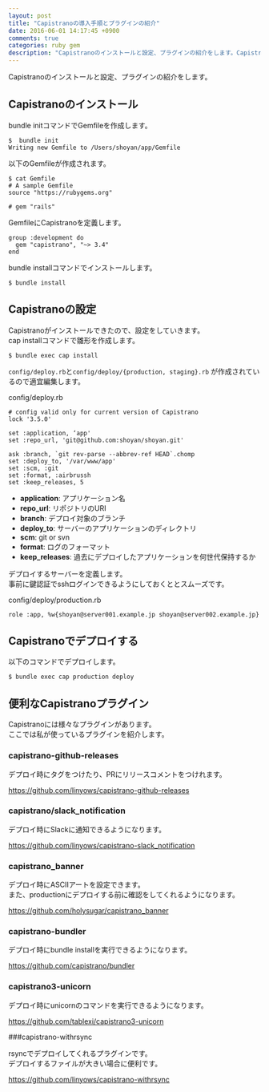 ```yaml
---
layout: post
title: "Capistranoの導入手順とプラグインの紹介"
date: 2016-06-01 14:17:45 +0900
comments: true
categories: ruby gem
description: "Capistranoのインストールと設定、プラグインの紹介をします。Capistranoには様々なプラグインがあります。ここでは私が使っているプラグインを紹介します。"
---
```


Capistranoのインストールと設定、プラグインの紹介をします。

## Capistranoのインストール

bundle initコマンドでGemfileを作成します。


```
$  bundle init
Writing new Gemfile to /Users/shoyan/app/Gemfile

```

以下のGemfileが作成されます。


```
$ cat Gemfile
# A sample Gemfile
source "https://rubygems.org"

# gem "rails"

```

GemfileにCapistranoを定義します。


```
group :development do
  gem "capistrano", "~> 3.4"
end

```

bundle installコマンドでインストールします。


```
$ bundle install

```

## Capistranoの設定

Capistranoがインストールできたので、設定をしていきます。  
cap installコマンドで雛形を作成します。


```
$ bundle exec cap install

```

`config/deploy.rb`と`config/deploy/{production, staging}.rb` が作成されているので適宜編集します。

config/deploy.rb


```
# config valid only for current version of Capistrano
lock '3.5.0'

set :application, ‘app'
set :repo_url, 'git@github.com:shoyan/shoyan.git'

ask :branch, `git rev-parse --abbrev-ref HEAD`.chomp
set :deploy_to, '/var/www/app'
set :scm, :git
set :format, :airbrussh
set :keep_releases, 5

```

- **application**:  アプリケーション名
- **repo_url**: リポジトリのURI
- **branch**: デプロイ対象のブランチ
- **deploy_to**: サーバーのアプリケーションのディレクトリ
- **scm**: git or svn
- **format**: ログのフォーマット
- **keep_releases**: 過去にデプロイしたアプリケーションを何世代保持するか


デプロイするサーバーを定義します。  
事前に鍵認証でsshログインできるようにしておくととスムーズです。

config/deploy/production.rb

```
role :app, %w{shoyan@server001.example.jp shoyan@server002.example.jp}

```

## Capistranoでデプロイする

以下のコマンドでデプロイします。


```
$ bundle exec cap production deploy

```

## 便利なCapistranoプラグイン

Capistranoには様々なプラグインがあります。  
ここでは私が使っているプラグインを紹介します。

### capistrano-github-releases

デプロイ時にタグをつけたり、PRにリリースコメントをつけれます。

https://github.com/linyows/capistrano-github-releases

### capistrano/slack_notification

デプロイ時にSlackに通知できるようになります。

https://github.com/linyows/capistrano-slack_notification

### capistrano_banner

デプロイ時にASCIIアートを設定できます。  
また、productionにデプロイする前に確認をしてくれるようになります。

https://github.com/holysugar/capistrano_banner

### capistrano-bundler

デプロイ時にbundle installを実行できるようになります。

https://github.com/capistrano/bundler

### capistrano3-unicorn

デプロイ時にunicornのコマンドを実行できるようになります。

https://github.com/tablexi/capistrano3-unicorn

###capistrano-withrsync

rsyncでデプロイしてくれるプラグインです。  
デプロイするファイルが大きい場合に便利です。

https://github.com/linyows/capistrano-withrsync

